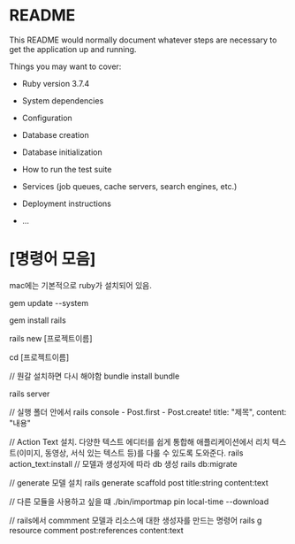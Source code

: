 # README

This README would normally document whatever steps are necessary to get the
application up and running.

Things you may want to cover:

* Ruby version
3.7.4
* System dependencies

* Configuration

* Database creation

* Database initialization

* How to run the test suite

* Services (job queues, cache servers, search engines, etc.)

* Deployment instructions

* ...

<h1> [명령어 모음] </h1>
mac에는 기본적으로 ruby가 설치되어 있음.

gem update --system

gem install rails

rails new [프로젝트이름]

cd [프로젝트이름]

// 뭔갈 설치하면 다시  해야함
bundle install
bundle

rails server 

// 실행 폴더 안에서
rails console
    - Post.first
    - Post.create! title: "제목", content: "내용"

// Action Text 설치. 다양한 텍스트 에디터를 쉽게 통합해 애플리케이션에서 리치 텍스트(이미지, 동영상, 서식 있는 텍스트 등)를 다룰 수 있도록 도와준다.
rails action_text:install
// 모델과 생성자에 따라 db 생성
rails db:migrate

// generate 모델 설치
rails generate scaffold post title:string content:text

// 다른 모듈을 사용하고 싶을 떄 
./bin/importmap pin local-time --download

// rails에서 commment 모델과 리소스에 대한 생성자를 만드는 명령어
rails g resource comment post:references content:text 
